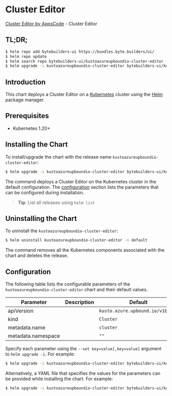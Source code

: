 # Cluster Editor

[Cluster Editor by AppsCode](https://byte.builders) - Cluster Editor

## TL;DR;

```bash
$ helm repo add bytebuilders-ui https://bundles.byte.builders/ui/
$ helm repo update
$ helm search repo bytebuilders-ui/kustoazureupboundio-cluster-editor --version=v0.4.18
$ helm upgrade -i kustoazureupboundio-cluster-editor bytebuilders-ui/kustoazureupboundio-cluster-editor -n default --create-namespace --version=v0.4.18
```

## Introduction

This chart deploys a Cluster Editor on a [Kubernetes](http://kubernetes.io) cluster using the [Helm](https://helm.sh) package manager.

## Prerequisites

- Kubernetes 1.20+

## Installing the Chart

To install/upgrade the chart with the release name `kustoazureupboundio-cluster-editor`:

```bash
$ helm upgrade -i kustoazureupboundio-cluster-editor bytebuilders-ui/kustoazureupboundio-cluster-editor -n default --create-namespace --version=v0.4.18
```

The command deploys a Cluster Editor on the Kubernetes cluster in the default configuration. The [configuration](#configuration) section lists the parameters that can be configured during installation.

> **Tip**: List all releases using `helm list`

## Uninstalling the Chart

To uninstall the `kustoazureupboundio-cluster-editor`:

```bash
$ helm uninstall kustoazureupboundio-cluster-editor -n default
```

The command removes all the Kubernetes components associated with the chart and deletes the release.

## Configuration

The following table lists the configurable parameters of the `kustoazureupboundio-cluster-editor` chart and their default values.

|     Parameter      | Description |                   Default                   |
|--------------------|-------------|---------------------------------------------|
| apiVersion         |             | <code>kusto.azure.upbound.io/v1beta1</code> |
| kind               |             | <code>Cluster</code>                        |
| metadata.name      |             | <code>cluster</code>                        |
| metadata.namespace |             | <code>""</code>                             |


Specify each parameter using the `--set key=value[,key=value]` argument to `helm upgrade -i`. For example:

```bash
$ helm upgrade -i kustoazureupboundio-cluster-editor bytebuilders-ui/kustoazureupboundio-cluster-editor -n default --create-namespace --version=v0.4.18 --set apiVersion=kusto.azure.upbound.io/v1beta1
```

Alternatively, a YAML file that specifies the values for the parameters can be provided while
installing the chart. For example:

```bash
$ helm upgrade -i kustoazureupboundio-cluster-editor bytebuilders-ui/kustoazureupboundio-cluster-editor -n default --create-namespace --version=v0.4.18 --values values.yaml
```
